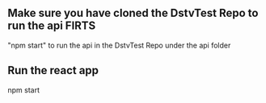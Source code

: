 
## Make sure you have cloned the DstvTest Repo to run the api FIRTS
"npm start" to run the api in the DstvTest Repo under the api folder

## Run the react app 
 npm start
